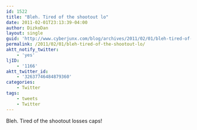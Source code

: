 ```yaml
---
id: 1522
title: "Bleh. Tired of the shootout lo"
date: 2011-02-01T23:13:39-04:00
author: DizkoDan
layout: single
guid: 'http://www.cyberjunx.com/blog/archives/2011/02/01/bleh-tired-of-the-shootout-lo/'
permalink: /2011/02/01/bleh-tired-of-the-shootout-lo/
aktt_notify_twitter:
    - 'yes'
ljID:
    - '1166'
aktt_twitter_id:
    - '32637746484879360'
categories:
    - Twitter
tags:
    - tweets
    - Twitter
---
```


Bleh. Tired of the shootout losses caps!